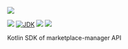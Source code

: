 [![](https://github.com/wutsi/marketplace-manager-sdk-kotlin/actions/workflows/master.yml/badge.svg)](https://github.com/wutsi/marketplace-manager-sdk-kotlin/actions/workflows/master.yml)

![](https://img.shields.io/github/v/tag/wutsi/marketplace-manager-sdk-kotlin)
[![JDK](https://img.shields.io/badge/jdk-11-brightgreen.svg)](https://jdk.java.net/11/)
[![](https://img.shields.io/badge/maven-3.6-brightgreen.svg)](https://maven.apache.org/download.cgi)
![](https://img.shields.io/badge/language-kotlin-blue.svg)

Kotlin SDK of marketplace-manager API


